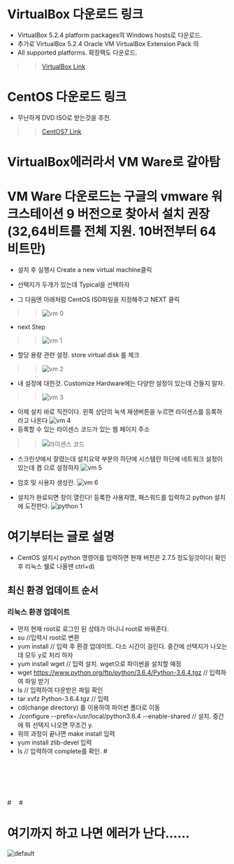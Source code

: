 
# VirtualBox 다운로드 링크
* VirtualBox 5.2.4 platform packages의 Windows hosts로 다운로드.
* 추가로 VirtualBox 5.2.4 Oracle VM VirtualBox Extension Pack 의 
* All supported platforms. 확장팩도 다운로드.

>>[VirtualBox Link](https://www.virtualbox.org/wiki/Downloads)

# CentOS 다운로드 링크
* 무난하게 DVD ISO로 받는것을 추천.
>>[CentOS7 Link](https://extrememanual.net/7184)

# VirtualBox에러라서 VM Ware로 갈아탐
# VM Ware 다운로드는 구글의 vmware 워크스테이션 9 버전으로 찾아서 설치 권장(32,64비트를 전체 지원. 10버전부터 64비트만)
* 설치 후 실행시 Create a new virtual machine클릭
* 선택지가 두개가 있는데 Typical을 선택하자

* 그 다음엔 아래처럼 CentOS ISO파일을 지정해주고 NEXT 클릭
>>![vm 0](https://user-images.githubusercontent.com/27793242/34790615-a391caae-f685-11e7-96a5-ad31682138a6.PNG)

* next Step
>>![vm 1](https://user-images.githubusercontent.com/27793242/34790616-a3bbeff0-f685-11e7-894e-9374f42df884.PNG)

* 할당 용량 관련 설정. store virtual disk 를 체크
>>![vm 2](https://user-images.githubusercontent.com/27793242/34790617-a3e82bb0-f685-11e7-8ef6-0535924bd4d2.PNG)

* 내 설정에 대한것. Customize Hardware에는 다양한 설정이 있는데 건들지 말자.
>>![vm 3](https://user-images.githubusercontent.com/27793242/34790618-a41293a0-f685-11e7-927d-b723087b94ad.PNG)

* 이제 설치 바로 직전이다. 왼쪽 상단의 녹색 재생버튼을 누르면 라이센스를 등록하라고 나온다
![vm 4](https://user-images.githubusercontent.com/27793242/34790619-a4408300-f685-11e7-8bbf-8b40f23c7e12.PNG)
* 등록할 수 있는 라이센스 코드가 있는 웹 페이지 주소
>>![라이센스 코드](http://blog.naver.com/PostView.nhn?blogId=pdj2885&logNo=120176054673)

* 스크린샷에서 잘렸는데 설치요약 부분의 하단에 시스템란 하단에 네트워크 설정이 있는데 켬 으로 설정하자
![vm 5](https://user-images.githubusercontent.com/27793242/34790620-a46e22ec-f685-11e7-913c-fa8ad50ecdde.PNG)

* 암호 및 사용자 생성란.
![vm 6](https://user-images.githubusercontent.com/27793242/34790623-a4c42c46-f685-11e7-828b-6e09f7e48828.PNG)

* 설치가 완료되면 창이 열린다! 등록한 사용자명, 패스워드를 입력하고 python 설치에 도전한다.
![python 1](https://user-images.githubusercontent.com/27793242/34790614-a365c67a-f685-11e7-903c-e9ef17f9e4c2.PNG)

# 여기부터는 글로 설명
* CentOS 설치시 python 명령어를 입력하면 현재 버전은 2.7.5 정도일것이다( 확인후 리눅스 쉘로 나올땐 ctrl+d)

## 최신 환경 업데이트 순서
### 리눅스 환경 업데이트
* 먼저 현재 root로 로그인 된 상태가 아니니 root로 바꿔준다.
* su //입력시 root로 변환
* yum install // 입력 후 환경 업데이트. 다소 시간이 걸린다. 중간에 선택지가 나오는데 모두 y로 처리 하자
* yum install wget // 입력 설치. wget으로 파이썬을 설치할 예정
* wget https://www.python.org/ftp/python/3.6.4/Python-3.6.4.tgz // 입력하여 파일 받기
* ls // 입력하여 다운받은 파일 확인
* tar xvfz Python-3.6.4.tgz // 입력
* cd(change directory) 를 이용하여 파이썬 폴더로 이동
* ./configure --prefix=/usr/local/python3.6.4 --enable-shared // 설치. 중간에 뭐 선택지 나오면 무조건 y.
* 위의 과정이 끝나면 make install 입력
* yum install zlib-devel 입력
* ls // 입력하여 complete를 확인.
#　
# 　
#　
#　
# 여기까지 하고 나면 에러가 난다......
![default](https://user-images.githubusercontent.com/27793242/34790627-a5723f7a-f685-11e7-9ebc-486384b4617f.PNG)
